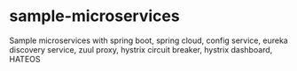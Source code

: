 # sample-microservices
Sample microservices with spring boot, spring cloud, config service, eureka discovery service, zuul proxy, hystrix circuit breaker, hystrix dashboard, HATEOS